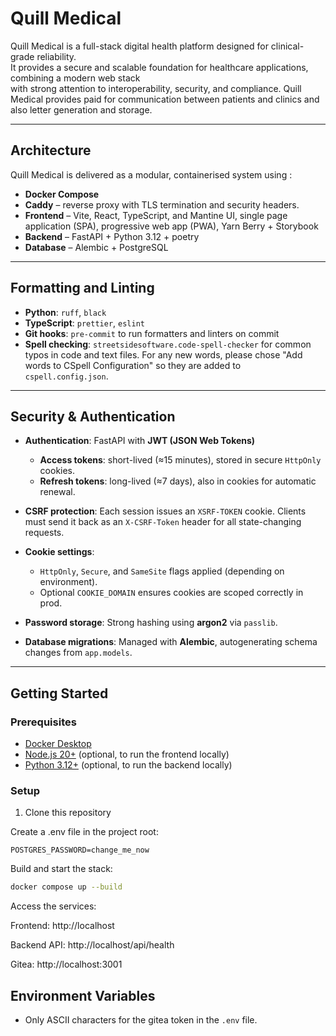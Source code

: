 # Quill Medical

Quill Medical is a full-stack digital health platform designed for clinical-grade reliability.  
It provides a secure and scalable foundation for healthcare applications, combining a modern web stack  
with strong attention to interoperability, security, and compliance. Quill Medical provides paid for
communication between patients and clinics and also letter generation and storage.

---

## Architecture

Quill Medical is delivered as a modular, containerised system using :

- **Docker Compose**
- **Caddy** – reverse proxy with TLS termination and security headers.
- **Frontend** – Vite, React, TypeScript, and Mantine UI, single page application (SPA), progressive web app (PWA), Yarn Berry + Storybook
- **Backend** – FastAPI + Python 3.12 + poetry
- **Database** – Alembic + PostgreSQL

---

## Formatting and Linting

- **Python**: `ruff`, `black`
- **TypeScript**: `prettier`, `eslint`
- **Git hooks**: `pre-commit` to run formatters and linters on commit
- **Spell checking**: `streetsidesoftware.code-spell-checker` for common typos in code and text files. For any new words, please chose "Add words to CSpell Configuration" so they are added to `cspell.config.json`.

---

## Security & Authentication

- **Authentication**: FastAPI with **JWT (JSON Web Tokens)**

  - **Access tokens**: short-lived (≈15 minutes), stored in secure `HttpOnly` cookies.
  - **Refresh tokens**: long-lived (≈7 days), also in cookies for automatic renewal.

- **CSRF protection**: Each session issues an `XSRF-TOKEN` cookie. Clients must send it back as an `X-CSRF-Token` header for all state-changing requests.

- **Cookie settings**:

  - `HttpOnly`, `Secure`, and `SameSite` flags applied (depending on environment).
  - Optional `COOKIE_DOMAIN` ensures cookies are scoped correctly in prod.

- **Password storage**: Strong hashing using **argon2** via `passlib`.

- **Database migrations**: Managed with **Alembic**, autogenerating schema changes from `app.models`.

---

## Getting Started

### Prerequisites

- [Docker Desktop](https://www.docker.com/products/docker-desktop/)
- [Node.js 20+](https://nodejs.org/) (optional, to run the frontend locally)
- [Python 3.12+](https://www.python.org/) (optional, to run the backend locally)

### Setup

1. Clone this repository

Create a .env file in the project root:

```text
POSTGRES_PASSWORD=change_me_now
```

Build and start the stack:

```bash
docker compose up --build
```

Access the services:

Frontend: http://localhost

Backend API: http://localhost/api/health

Gitea: http://localhost:3001

## Environment Variables

- Only ASCII characters for the gitea token in the `.env` file.
